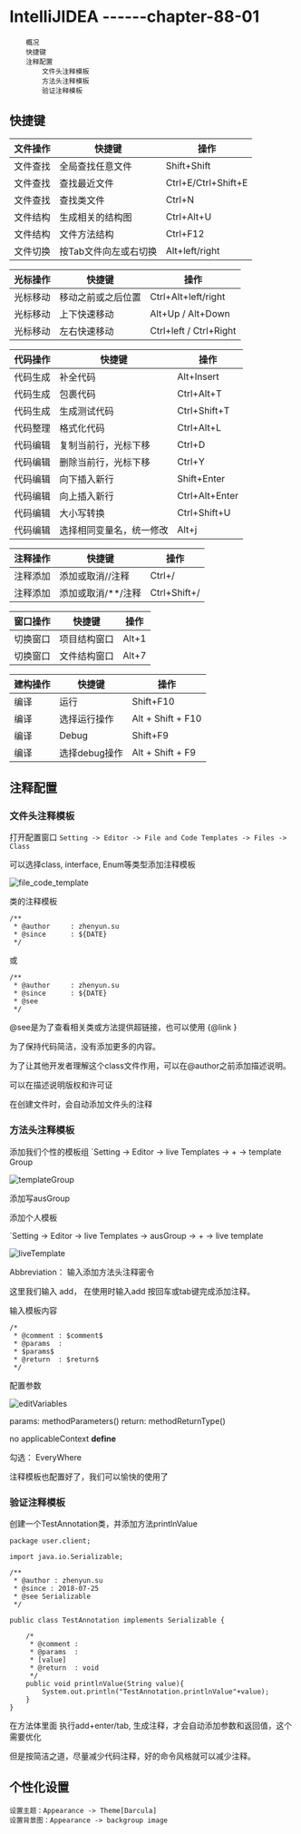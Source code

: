 # IntelliJIDEA  ------chapter-88-01

		概况
		快捷键
		注释配置
			文件头注释模板
			方法头注释模板
			验证注释模板

## 快捷键


|文件操作|快捷键|操作|
|-|-|-|
|文件查找|全局查找任意文件|Shift+Shift|
|文件查找|查找最近文件|Ctrl+E/Ctrl+Shift+E|
|文件查找|查找类文件|Ctrl+N|
|文件结构|生成相关的结构图|Ctrl+Alt+U|
|文件结构|文件方法结构|Ctrl+F12|
|文件切换|按Tab文件向左或右切换|Alt+left/right|

|光标操作|快捷键|操作|
|-|-|-|
|光标移动|移动之前或之后位置|Ctrl+Alt+left/right|
|光标移动|上下快速移动|Alt+Up / Alt+Down|
|光标移动|左右快速移动|Ctrl+left / Ctrl+Right|

|代码操作|快捷键|操作|
|-|-|-|
|代码生成|补全代码|Alt+Insert|
|代码生成|包裹代码|Ctrl+Alt+T|
|代码生成|生成测试代码|Ctrl+Shift+T|
|代码整理|格式化代码|Ctrl+Alt+L|
|代码编辑|复制当前行，光标下移|Ctrl+D|
|代码编辑|删除当前行，光标下移|Ctrl+Y|
|代码编辑|向下插入新行|Shift+Enter|
|代码编辑|向上插入新行|Ctrl+Alt+Enter|
|代码编辑|大小写转换|Ctrl+Shift+U|
|代码编辑|选择相同变量名，统一修改|Alt+j|


|注释操作|快捷键|操作|
|-|-|-|
|注释添加|添加或取消//注释|Ctrl+/|
|注释添加|添加或取消/**/注释|Ctrl+Shift+/|


|窗口操作|快捷键|操作|
|-|-|-|
|切换窗口|项目结构窗口|Alt+1|
|切换窗口|文件结构窗口|Alt+7|

|建构操作|快捷键|操作|
|-|-|-|
|编译|运行|Shift+F10|
|编译|选择运行操作|Alt + Shift + F10|
|编译|Debug|Shift+F9|
|编译|选择debug操作|Alt + Shift + F9|	







## 注释配置

### 文件头注释模板

打开配置窗口
`Setting -> Editor -> File and Code Templates -> Files -> Class `

可以选择class, interface, Enum等类型添加注释模板

![file_code_template](file_code_template.png)


类的注释模板
```
/**
 * @author     : zhenyun.su      
 * @since      : ${DATE}
 */
```
或
```
/**
 * @author     : zhenyun.su      
 * @since      : ${DATE}
 * @see   
 */
```
@see是为了查看相关类或方法提供超链接，也可以使用 {@link }


为了保持代码简洁，没有添加更多的内容。

为了让其他开发者理解这个class文件作用，可以在@author之前添加描述说明。

可以在描述说明版权和许可证


在创建文件时，会自动添加文件头的注释

### 方法头注释模板

添加我们个性的模板组
`Setting -> Editor -> live Templates -> + -> template Group

![templateGroup](templateGroup.png)

添加写ausGroup

添加个人模板

`Setting -> Editor -> live Templates -> ausGroup -> + -> live template

![liveTemplate](liveTemplate.png)

Abbreviation： 输入添加方法头注释密令

这里我们输入 add， 在使用时输入add 按回车或tab键完成添加注释。

输入模板内容
```
/*
 * @comment : $comment$
 * @params  : 
 * $params$
 * @return  : $return$
 */
```

配置参数

![editVariables](editVariables.png)

params: methodParameters()
return: methodReturnType()

no applicableContext **define**

勾选： EveryWhere


注释模板也配置好了，我们可以愉快的使用了


### 验证注释模板

创建一个TestAnnotation类，并添加方法printlnValue

```
package user.client;

import java.io.Serializable;

/**
 * @author : zhenyun.su
 * @since : 2018-07-25
 * @see Serializable
 */

public class TestAnnotation implements Serializable {

    /*
     * @comment :
     * @params  :
     * [value]
     * @return  : void
     */
    public void printlnValue(String value){
        System.out.println("TestAnnotation.printlnValue"+value);
    }
}
```

在方法体里面 执行add+enter/tab, 生成注释，才会自动添加参数和返回值，这个需要优化

但是按简洁之道，尽量减少代码注释，好的命令风格就可以减少注释。


## 个性化设置

	设置主题：Appearance -> Theme[Darcula]
	设置背景图：Appearance -> backgroup image


